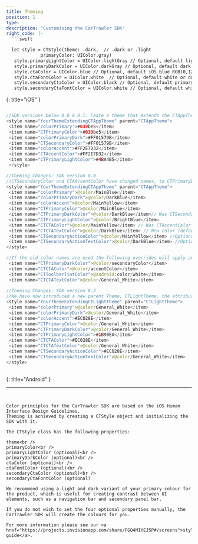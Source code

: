 ```yaml
---
title: Theming
position: 1
type: 
description: 'Customising the CarTrawler SDK'
right_code: |-
  ```swift

  let style = CTStyle(theme: .dark,  // .dark or .light
             primaryColor: UIColor.gray)
   style.primaryLightColor = UIColor.lightGray // Optional, default light generated based on primary color
   style.primaryDarkColor = UIColor.darkGray // Optional, default dark generated based on primary color
   style.ctaColor = UIColor.blue // Optional, default iOS blue RGB(0,122,255)
   style.ctaFontColor = UIColor.white  // Optional, default white or dark based on theme
   style.secondaryCtaColor = UIColor.black // Optional, default primary color
   style.secondaryCtaFontColor = UIColor.white // Optional, default white or dark based on theme

  ```  
  {: title="iOS" }
  
  ~~~java
  
  //SDK versions below 8.0 & 8.1: Ceate a theme that extends the CTAppTheme and implement the colorPrimaryDark,              colorPrimary and colorAccent attributes.  See example below:
  <style name="YourThemeExtendingCTAppTheme" parent="CTAppTheme">
   <item name="colorPrimary">#039be5</item>
   <item name="CTPrimaryColor">#039be5</item>
   <item name="colorPrimaryDark">#FF01579B</item>
   <item name="CTSecondaryColor">#FF01579B</item>
   <item name="colorAccent">#FF2E7D32</item>
   <item name="CTAccentColor">#FF2E7D32</item>
   <item name="CTPrimaryLightColor">#4BA4B5</item>
   </style>
  
  //Theming Changes: SDK version 8.0
  //CTSecondaryColor and CTAAccentColor have changed names, to CTPrimaryDarkColor and CTCTAColor and we strongly recommend partners to move to new color naming convenions (defaults color will be applied otherwise). We have introduced additional theming attributes.
  <style name="YourThemeExtendingCTAppTheme" parent="CTAppTheme">
   <item name="colorPrimary">@color/MainBlue</item>
   <item name="colorPrimaryDark">@color/DarkBlue</item>
   <item name="colorAccent">@color/MainYellow</item>
   <item name="CTPrimaryColor">@color/MainBlue</item>
   <item name="CTPrimaryDarkColor">@color/DarkBlue</item>// Was CTSecondaryColor
   <item name="CTPrimaryLightColor">@color/BrightBlue</item>
   <item name="CTCTAColor">@color/MainYellow</item> // Was CTAccentColor (default: colorAccent)
   <item name="CTCTATextColor">@color/DarkBlue</item> // New color (default: white)
   <item name="CTSecondaryActionColor">@color/MainYellow</item> //Optional Colours
   <item name="CTSecondaryActionTextColor">@color/DarkBlue</item> //Optional Colours
  </style>
  
  //If the old color names are used the following overrides will apply and CTSeconary/CTAccentColor will be ignored:
   <item name="CTPrimaryDarkColor">@color/secondaryColor</item>
   <item name="CTCTAColor">@color/accentColor</item>
   <item name="CTToolbarTintColor">@android:color/white</item>
   <item name="CTCTATextColor">@color/General_White</item>
    
  //Theming Changes: SDK version 8.3
  //We have now introduced a new parent Theme, CTLightTheme, the attriburtes are the same, but the text color gets inverted accordingly, due to the light theme being used.
  <style name="YourThemeExtendingCTLightTheme" parent="CTLightTheme">
   <item name="colorPrimary">@color/General_White</item>
   <item name="colorPrimaryDark">@color/General_White</item>
   <item name="colorAccent">#EC028E</item>
   <item name="CTPrimaryColor">@color/General_White</item>
   <item name="CTPrimaryDarkColor">@color/General_White</item>
   <item name="CTPrimaryLightColor">#1B90EA</item>
   <item name="CTCTAColor">#EC028E</item>
   <item name="CTCTATextColor">@color/General_White</item>
   <item name="CTSecondaryActionColor">#EC028E</item>
   <item name="CTSecondaryActionTextColor">@color/General_White</item>
  </style>
    
  ~~~
  {: title="Android" }
   
---  
```


Color principles for the CarTrawler SDK are based on the iOS Human Interface Design Guidelines.
Theming is achieved by creating a CTStyle object and initializing the SDK with it.

The CTStyle class has the following properties:

theme<br />
primaryColor<br />
primaryLightColor (optional)<br />
primaryDarkColor (optional)<br />
ctaColor (optional)<br />
ctaFontColor (optional)<br />
secondaryCtaColor (optional)<br />
secondaryCtaFontColor (optional)

We recommend using a light and dark variant of your primary colour for the product, which is useful for creating contrast between UI elements, such as a navigation bar and secondary panel bar.

If you do not wish to set the four optional properties manually, the CarTrawler SDK will create the colours for you.

For more information please see our <a href="https://projects.invisionapp.com/share/FGQ4MIYEJ5P#/screens">style guide</a>.
